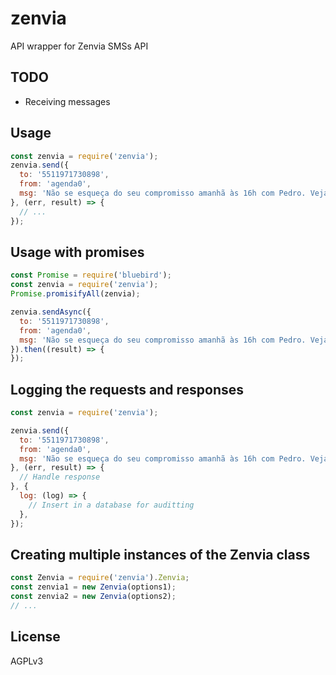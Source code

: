 # zenvia
API wrapper for Zenvia SMSs API

## TODO
- Receiving messages

## Usage
```javascript
const zenvia = require('zenvia');
zenvia.send({
  to: '5511971730898',
  from: 'agenda0',
  msg: 'Não se esqueça do seu compromisso amanhã às 16h com Pedro. Veja mais em: https://ag0.io/asdfdf',
}, (err, result) => {
  // ...
});
```

## Usage with promises
```javascript
const Promise = require('bluebird');
const zenvia = require('zenvia');
Promise.promisifyAll(zenvia);

zenvia.sendAsync({
  to: '5511971730898',
  from: 'agenda0',
  msg: 'Não se esqueça do seu compromisso amanhã às 16h com Pedro. Veja mais em: https://ag0.io/asdfdf',
}).then((result) => {
});
```

## Logging the requests and responses
```javascript
const zenvia = require('zenvia');

zenvia.send({
  to: '5511971730898',
  from: 'agenda0',
  msg: 'Não se esqueça do seu compromisso amanhã às 16h com Pedro. Veja mais em: https://ag0.io/asdfdf',
}, (err, result) => {
  // Handle response
}, {
  log: (log) => {
    // Insert in a database for auditting
  },
});
```

## Creating multiple instances of the Zenvia class
```javascript
const Zenvia = require('zenvia').Zenvia;
const zenvia1 = new Zenvia(options1);
const zenvia2 = new Zenvia(options2);
// ...
```

## License
AGPLv3
